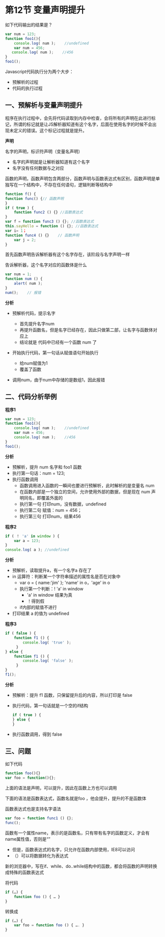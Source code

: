 # 第12节 变量声明提升

如下代码输出的结果是？

```js
var num = 123;
function foo1(){
    console.log( num );    //undefined
    var num = 456;
   console.log( num );    //456
}
foo1();
```

Javascript代码执行分为两个大步：

* 预解析的过程
* 代码的执行过程

## 一、预解析与变量声明提升

程序在执行过程中，会先将代码读取到内存中检查，会将所有的声明在此进行标记，所谓的标记就是让JS解析器知道有这个名字，后面在使用名字的时候不会出现未定义的错误。这个标记过程就是提升。

**声明**

名字的声明，标识符声明（变量名声明）

* 名字的声明就是让解析器知道有这个名字
* 名字没有任何数据与之对应

函数的声明，函数声明包含两部分，函数声明与函数表达式有区别，函数声明是单独写在一个结构中，不存在任何语句，逻辑判断等结构中

```js
function f() {
function func() {// 函数声明
} 
if ( true ) {
    function func2 () {} //函数表达式
}
var f = function func3 () {}; //函数表达式
this.sayHello = function () {}; //函数表达式
var i= 1；
function func4 () {}    // 函数声明
    var j = 2;
}
```

首先函数声明告诉解析器有这个名字存在，该阶段与名字声明一样

告诉解析器，这个名字对应的函数体是什么

```js
var num = 1;
function num () {
    alert( num );
}
num();    // 报错
```

**分析**

* 预解析代码，提示名字

  * 首先提升名字num
  * 再提升函数名，但是名字已经存在，因此只做第二部，让名字与函数体对应上
  * 结论就是 代码中已经有一个函数 num 了

* 开始执行代码，第一句话从赋值语句开始执行

  * 给num赋值为1
  * 覆盖了函数

* 调用num，由于num中存储的是数组1，因此报错

## 二、代码分析举例

**程序1**

```js
var num = 123;
function foo1(){
    console.log( num );    //undefined
    var num = 456;
    console.log( num );    //456
}
foo1();
```

**分析**

* 预解析，提升 num 名字和 foo1 函数
* 执行第一句话：num = 123;
* 执行函数调用
  * 函数调用进入函数的一瞬间也要进行预解析，此时解析的是变量名 num
  * 在函数内部是一个独立的空间，允许使用外部的数据，但是现在 num 声明同名，即覆盖外面的
  * 执行第一句 打印num，没有数据，undefined
  * 执行第二句 赋值：num = 456；
  * 执行第三句 打印num，结果456

**程序2**

```js
if ( ！ 'a' in window ) {
    var a = 123;
}
console.log( a ); //undefined
```

**分析**

* 预解析，读取提升a，有一个名字a 存在了
* in 运算符：判断某一个字符串描述的属性名是否在对象中
  * var o = { name:'jim' }; 'name' in o，'age' in o
  * 执行第一个判断：! 'a' in window
    * 'a' in window 结果为真
    * ！得到假
  * if内部的赋值不进行
* 打印结果 a 的值为 undefined

**程序3**

```js
if ( false ) {
    function f1 () {
        console.log( 'true' );
     }
} else {
    function f1 () {
        console.log( 'false' );
     }
}
f1();
```

**分析**

* 预解析：提升 f1 函数，只保留提升后的内容，所以打印是 false
* 执行代码，第一句话就是一个空的if结构
  ```js
  if ( true ) {
  } else {
  }
  ```

* 执行函数调用，得到 false

## 三、问题

如下代码

```js
function foo(){}
var foo = function(){};
```

上面的语法是声明，可以提升，因此在函数上方也可以调用

下面的语法是函数表达式，函数名就是foo ，他会提升，提升的不是函数体

函数表达式也是支持名字语法

```js
var foo = function func1 () {};
func();
```

函数有一个属性name，表示的是函数名，只有带有名字的函数定义，才会有name属性值，否则是“”

* 但是，函数表达式的名字，只允许在函数内部使用，IE8可以访问
* （）可以将数据转化为表达式

新的浏览器中，写在if、while、do..while结构中的函数，都会将函数的声明转换成特殊的函数表达式 

将代码

```js
if (…) {
    function foo () { … }
}
```

转换成

```js
if (…) {
    var foo = function foo () { …. }
}
```







